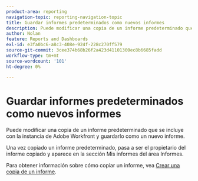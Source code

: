 ```yaml
---
product-area: reporting
navigation-topic: reporting-navigation-topic
title: Guardar informes predeterminados como nuevos informes
description: Puede modificar una copia de un informe predeterminado que se incluye con la instancia de Adobe Workfront y guardarlo como un nuevo informe.
author: Nolan
feature: Reports and Dashboards
exl-id: e3fa0bc6-a8c3-408e-924f-228c270ff579
source-git-commit: 3cee374b68b26f2a423d41101300ec8b6685fadd
workflow-type: tm+mt
source-wordcount: '101'
ht-degree: 0%

---
```


# Guardar informes predeterminados como nuevos informes

<!-- Audited: 11/2024 -->

Puede modificar una copia de un informe predeterminado que se incluye con la instancia de Adobe Workfront y guardarlo como un nuevo informe.

Una vez copiado un informe predeterminado, pasa a ser el propietario del informe copiado y aparece en la sección Mis informes del área Informes.

Para obtener información sobre cómo copiar un informe, vea [Crear una copia de un informe](../../../reports-and-dashboards/reports/creating-and-managing-reports/create-copy-report.md).
